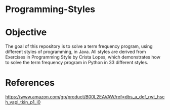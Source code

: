 # Programming-Styles

# Objective
The goal of this repository is to solve a term frequency program, using different styles of programming, in Java.
All styles are derived from Exercises in Programming Style by Crista Lopes, which demonstrates how to solve the term frequency program in Python in 33 different styles. 

# References 
https://www.amazon.com/gp/product/B00L2EAVAW/ref=dbs_a_def_rwt_hsch_vapi_tkin_p1_i0
